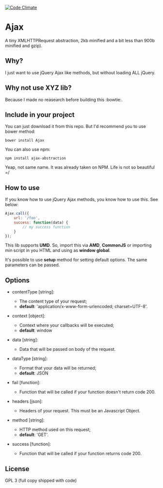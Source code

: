 [![Code Climate](https://codeclimate.com/github/renie/Ajax/badges/gpa.svg)](https://codeclimate.com/github/renie/Ajax)

# Ajax

A tiny XMLHTTPRequest abstraction, 2kb minified and a bit less than 900b minified and gzip).


## Why?

I just want to use jQuery Ajax like methods, but without loading ALL jQuery.


## Why not use XYZ lib?

Because I made no reasearch before building this :bowtie:.


## Include in your project

You can just download it from this repo. But I'd recommend you to use bower method:

```
bower install Ajax
```

You can also use npm:

```
npm install ajax-abstraction
```

Yeap, not same name. It was already taken on NPM. Life is not so beautiful =/


## How to use

If you know how to use jQuery Ajax methods, you know how to use this. See below:

```javascript
Ajax.call({
	url: '/foo',
	success: function(data) {
		// my success function
	}
});
```

This lib supports **UMD**. So, import this via **AMD**, **CommonJS** or importing min script in you HTML and using as **window global**.

It's possible to use **setup** method for setting default options. The same parameters can be passed. 

## Options

* contentType [string]: 
	* The content type of your request;
	* **default**: 'application/x-www-form-urlencoded; charset=UTF-8'.

* context [object]:
	* Context where your callbacks will be executed;
	* **default**: window

* data [string]:
	* Data that will be passed on body of the request.

* dataType [string]:
	* Format that your data will be returned;
	* **default**: JSON

* fail [function]:
	* Function that will be called if your function doesn't return code 200.

* headers [json]: 
	* Headers of your request. This must be an Javascript Object.

* method [string]:
	* HTTP method used on this request; 
	* **default**: 'GET'.

* success [function]:
	* Function that will be called if your function returns code 200.

## License

GPL 3 (full copy shipped with code)

